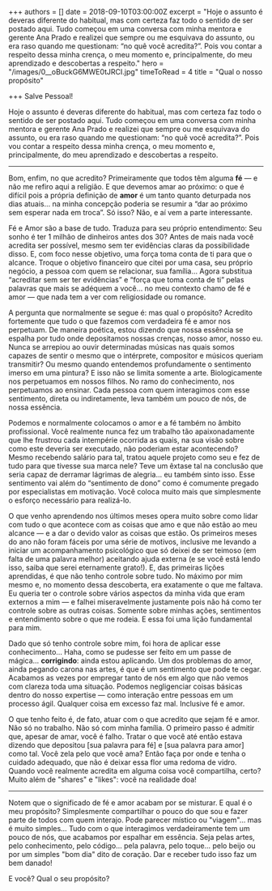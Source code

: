 +++
authors = []
date = 2018-09-10T03:00:00Z
excerpt = "Hoje o assunto é deveras diferente do habitual, mas com certeza faz todo o sentido de ser postado aqui. Tudo começou em uma conversa com minha mentora e gerente Ana Prado e realizei que sempre ou me esquivava do assunto, ou era raso quando me questionam: “no quê você acredita?”. Pois vou contar a respeito dessa minha crença, o meu momento e, principalmente, do meu aprendizado e descobertas a respeito."
hero = "/images/0__oBuckG6MWE0tJRCI.jpg"
timeToRead = 4
title = "Qual o nosso propósito"

+++
Salve Pessoal!

Hoje o assunto é deveras diferente do habitual, mas com certeza faz todo o sentido de ser postado aqui. Tudo começou em uma conversa com minha mentora e gerente Ana Prado e realizei que sempre ou me esquivava do assunto, ou era raso quando me questionam: “no quê você acredita?”. Pois vou contar a respeito dessa minha crença, o meu momento e, principalmente, do meu aprendizado e descobertas a respeito.

***

Bom, enfim, no que acredito? Primeiramente que todos têm alguma **fé** — e não me refiro aqui a religião. E que devemos amar ao próximo: o que é difícil pois a própria definição de **amor** é um tanto quanto deturpada nos dias atuais… na minha concepção poderia se resumir a “dar ao próximo sem esperar nada em troca”. Só isso? Não, e aí vem a parte interessante.

Fé e Amor são a base de tudo. Traduza para seu próprio entendimento: Seu sonho é ter 1 milhão de dinheiros antes dos 30? Antes de mais nada você acredita ser possível, mesmo sem ter evidências claras da possibilidade disso. E, com foco nesse objetivo, uma força toma conta de ti para que o alcance. Troque o objetivo financeiro que citei por uma casa, seu próprio negócio, a pessoa com quem se relacionar, sua família… Agora substitua “acreditar sem ser ter evidências” e “força que toma conta de ti” pelas palavras que mais se adéquem a você… no meu contexto chamo de fé e amor — que nada tem a ver com religiosidade ou romance.

A pergunta que normalmente se segue é: mas qual o propósito? Acredito fortemente que tudo o que fazemos com verdadeira fé e amor nos perpetuam. De maneira poética, estou dizendo que nossa essência se espalha por tudo onde depositamos nossas crenças, nosso amor, nosso eu. Nunca se arrepiou ao ouvir determinadas músicas nas quais somos capazes de sentir o mesmo que o intérprete, compositor e músicos queriam transmitir? Ou mesmo quando entendemos profundamente o sentimento imerso em uma pintura? E isso não se limita somente a arte. Biologicamente nos perpetuamos em nossos filhos. No ramo do conhecimento, nos perpetuamos ao ensinar. Cada pessoa com quem interagimos com esse sentimento, direta ou indiretamente, leva também um pouco de nós, de nossa essência.

Podemos e normalmente colocamos o amor e a fé também no âmbito profissional. Você realmente nunca fez um trabalho tão apaixonadamente que lhe frustrou cada intempérie ocorrida as quais, na sua visão sobre como este deveria ser executado, não poderiam estar acontecendo? Mesmo recebendo salário para tal, tratou aquele projeto como seu e fez de tudo para que tivesse sua marca nele? Teve um êxtase tal na conclusão que seria capaz de derramar lágrimas de alegria… eu também sinto isso. Esse sentimento vai além do “sentimento de dono” como é comumente pregado por especialistas em motivação. Você coloca muito mais que simplesmente o esforço necessário para realizá-lo.

O que venho aprendendo nos últimos meses opera muito sobre como lidar com tudo o que acontece com as coisas que amo e que não estão ao meu alcance — e a dar o devido valor as coisas que estão. Os primeiros meses do ano não foram fáceis por uma série de motivos, inclusive me levando a iniciar um acompanhamento psicológico que só deixei de ser teimoso (em falta de uma palavra melhor) aceitando ajuda externa (e se você está lendo isso, saiba que serei eternamente grato!). E, das primeiras lições aprendidas, é que não tenho controle sobre tudo. No máximo por mim mesmo e, no momento dessa descoberta, era exatamente o que me faltava. Eu queria ter o controle sobre vários aspectos da minha vida que eram externos a mim — e falhei miseravelmente justamente pois não há como ter controle sobre as outras coisas. Somente sobre minhas ações, sentimentos e entendimento sobre o que me rodeia. E essa foi uma lição fundamental para mim.

Dado que só tenho controle sobre mim, foi hora de aplicar esse conhecimento… Haha, como se pudesse ser feito em um passe de mágica… **corrigindo**: ainda estou aplicando. Um dos problemas do amor, ainda pegando carona nas artes, é que é um sentimento que pode te cegar. Acabamos as vezes por empregar tanto de nós em algo que não vemos com clareza toda uma situação. Podemos negligenciar coisas básicas dentro do nosso expertise — como interação entre pessoas em um processo ágil. Qualquer coisa em excesso faz mal. Inclusive fé e amor.

O que tenho feito é, de fato, atuar com o que acredito que sejam fé e amor. Não só no trabalho. Não só com minha família. O primeiro passo é admitir que, apesar de amar, você é falho. Tratar o que você até então estava dizendo que depositou \[sua palavra para fé\] e \[sua palavra para amor\] como tal. Você zela pelo que você ama? Então faça por onde e tenha o cuidado adequado, que não é deixar essa flor uma redoma de vidro. Quando você realmente acredita em alguma coisa você compartilha, certo? Muito além de "shares" e "likes": você na realidade doa!

***

Notem que o significado de fé e amor acabam por se misturar. E qual é o meu propósito? Simplesmente compartilhar o pouco do que sou e fazer parte de todos com quem interajo. Pode parecer místico ou "viagem"… mas é muito simples… Tudo com o que interagimos verdadeiramente tem um pouco de nós, que acabamos por espalhar em essência. Seja pelas artes, pelo conhecimento, pelo código… pela palavra, pelo toque… pelo beijo ou por um simples "bom dia" dito de coração. Dar e receber tudo isso faz um bem danado!

E você? Qual o seu propósito?